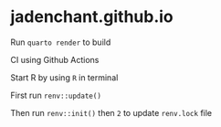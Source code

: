 # jadenchant.github.io

Run `quarto render` to build

CI using Github Actions

Start R by using `R` in terminal

First run `renv::update()`

Then run `renv::init()` then `2` to update `renv.lock` file
